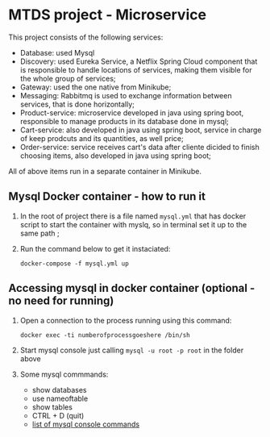 # MTDS project - Microservice

This project consists of the following services:

* Database: used Mysql
* Discovery: used Eureka Service, a Netflix Spring Cloud component that is responsible to handle locations of services, making them visible for the whole group of services;
* Gateway: used the one native from Minikube;
* Messaging: Rabbitmq is used to exchange information between services, that is done horizontally;
* Product-service: microservice developed in java using spring boot, responsible to manage products in its database done in mysql;
* Cart-service: also developed in java using spring boot, service in charge of keep prodcuts and its quantities, as well price;
* Order-service: service receives cart's data after cliente dicided to finish choosing items, also developed in java using spring boot;

All of above items run in a separate container in Minikube.

## Mysql Docker container - how to run it

1) In the root of project there is a file named `mysql.yml` that has docker script to start the container with myslq, so in terminal set it up to the same path ;

2) Run the command below to get it instaciated:

    `docker-compose -f mysql.yml up`

## Accessing mysql in docker container (optional - no need for running)

1) Open a connection to the process running using this command:

    `docker exec -ti numberofprocessgoeshere /bin/sh`

2) Start mysql console just calling `mysql -u root -p root` in the folder above

3) Some mysql commmands:

    * show databases
    * use nameoftable
    * show tables
    * CTRL + D (quit)
    * [list of mysql console commands](http://g2pc1.bu.edu/~qzpeng/manual/MySQL%20Commands.htm)
    


